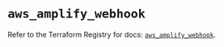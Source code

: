 # `aws_amplify_webhook`

Refer to the Terraform Registry for docs: [`aws_amplify_webhook`](https://registry.terraform.io/providers/hashicorp/aws/5.86.0/docs/resources/amplify_webhook).
